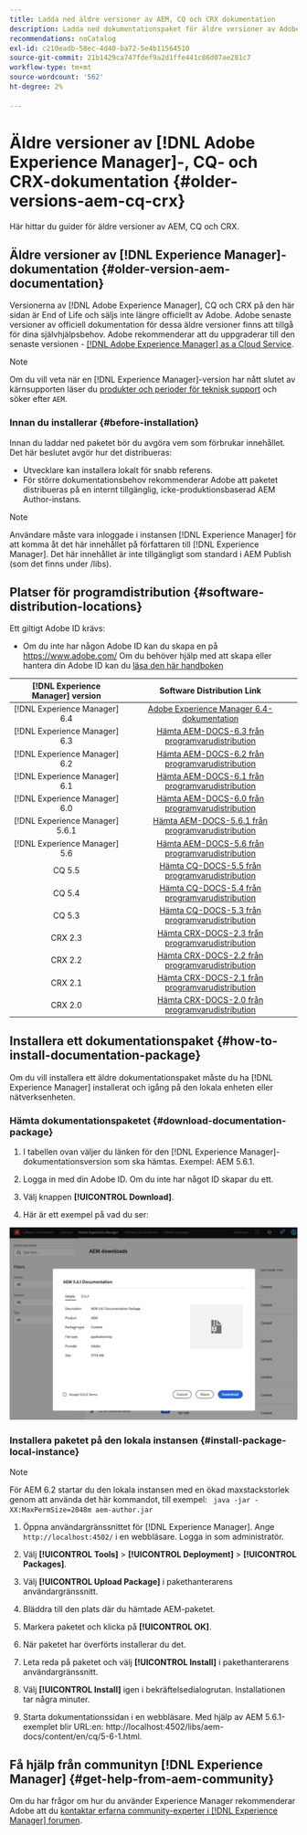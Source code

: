 ```yaml
---
title: Ladda ned äldre versioner av AEM, CQ och CRX dokumentation
description: Ladda ned dokumentationspaket för äldre versioner av Adobe Experience Manager, CQ och CRX.
recommendations: noCatalog
exl-id: c210eadb-58ec-4d40-ba72-5e4b11564510
source-git-commit: 21b1429ca747fdef9a2d1ffe441c86d07ae281c7
workflow-type: tm+mt
source-wordcount: '562'
ht-degree: 2%

---
```


# Äldre versioner av [!DNL Adobe Experience Manager]-, CQ- och CRX-dokumentation {#older-versions-aem-cq-crx}

Här hittar du guider för äldre versioner av AEM, CQ och CRX.

## Äldre versioner av [!DNL Experience Manager]-dokumentation {#older-version-aem-documentation}

Versionerna av [!DNL Adobe Experience Manager], CQ och CRX på den här sidan är End of Life och säljs inte längre officiellt av Adobe. Adobe senaste versioner av officiell dokumentation för dessa äldre versioner finns att tillgå för dina självhjälpsbehov. Adobe rekommenderar att du uppgraderar till den senaste versionen - [[!DNL Adobe Experience Manager] as a Cloud Service](https://experienceleague.adobe.com/sv/docs/experience-manager-cloud-service).

>[!NOTE]
>
>Om du vill veta när en [!DNL Experience Manager]-version har nått slutet av kärnsupporten läser du [produkter och perioder för teknisk support](https://helpx.adobe.com/se/support/programs/eol-matrix.html) och söker efter `AEM`.

### Innan du installerar {#before-installation}

Innan du laddar ned paketet bör du avgöra vem som förbrukar innehållet. Det här beslutet avgör hur det distribueras:

* Utvecklare kan installera lokalt för snabb referens.
* För större dokumentationsbehov rekommenderar Adobe att paketet distribueras på en internt tillgänglig, icke-produktionsbaserad AEM Author-instans.

>[!NOTE]
>
>Användare måste vara inloggade i instansen [!DNL Experience Manager] för att komma åt det här innehållet på författaren till [!DNL Experience Manager]. Det här innehållet är inte tillgängligt som standard i AEM Publish (som det finns under /libs).

## Platser för programdistribution {#software-distribution-locations}

Ett giltigt Adobe ID krävs:

* Om du inte har någon Adobe ID kan du skapa en på https://www.adobe.com/
Om du behöver hjälp med att skapa eller hantera din Adobe ID kan du [läsa den här handboken](https://helpx.adobe.com/se/manage-account.html)

| [!DNL Experience Manager] version | Software Distribution Link |
|:-----------:|:--------------------------------------------------:|
| [!DNL Experience Manager] 6.4 | [Adobe Experience Manager 6.4-dokumentation](https://experienceleague.adobe.com/sv/docs/experience-manager-64) |
| [!DNL Experience Manager] 6.3 | [Hämta AEM-DOCS-6.3 från programvarudistribution](https://experience.adobe.com/#/downloads/content/software-distribution/en/aem.html?package=/content/software-distribution/en/details.html/content/dam/aem/public/adobe/packages/aem-docs/aem-docs-6-3.zip) |
| [!DNL Experience Manager] 6.2 | [Hämta AEM-DOCS-6.2 från programvarudistribution](https://experience.adobe.com/#/downloads/content/software-distribution/en/aem.html?package=/content/software-distribution/en/details.html/content/dam/aem/public/adobe/packages/aem-docs/aem-docs-6-2.zip) |
| [!DNL Experience Manager] 6.1 | [Hämta AEM-DOCS-6.1 från programvarudistribution](https://experience.adobe.com/#/downloads/content/software-distribution/en/aem.html?package=/content/software-distribution/en/details.html/content/dam/aem/public/adobe/packages/aem-docs/aem-docs-6-1.zip) |
| [!DNL Experience Manager] 6.0 | [Hämta AEM-DOCS-6.0 från programvarudistribution](https://experience.adobe.com/#/downloads/content/software-distribution/en/aem.html?package=/content/software-distribution/en/details.html/content/dam/aem/public/adobe/packages/aem-docs/aem-docs-6-0.zip) |
| [!DNL Experience Manager] 5.6.1 | [Hämta AEM-DOCS-5.6.1 från programvarudistribution](https://experience.adobe.com/#/downloads/content/software-distribution/en/aem.html?package=/content/software-distribution/en/details.html/content/dam/aem/public/adobe/packages/aem-docs/aem-docs-5-6-1.zip) |
| [!DNL Experience Manager] 5.6 | [Hämta AEM-DOCS-5.6 från programvarudistribution](https://experience.adobe.com/#/downloads/content/software-distribution/en/aem.html?package=/content/software-distribution/en/details.html/content/dam/aem/public/adobe/packages/aem-docs/aem-docs-5-6.zip) |
| CQ 5.5 | [Hämta CQ-DOCS-5.5 från programvarudistribution](https://experience.adobe.com/#/downloads/content/software-distribution/en/aem.html?package=%2Fcontent%2Fsoftware-distribution%2Fen%2Fdetails.html%2Fcontent%2Fdam%2Faem%2Fpublic%2Fadobe%2Fpackages%2Faem-docs%2Faem-docs-5-5.zip) |
| CQ 5.4 | [Hämta CQ-DOCS-5.4 från programvarudistribution](https://experience.adobe.com/#/downloads/content/software-distribution/en/aem.html?package=/content/software-distribution/en/details.html/content/dam/aem/public/adobe/packages/aem-docs/aem-docs-5-4.zip) |
| CQ 5.3 | [Hämta CQ-DOCS-5.3 från programvarudistribution](https://experience.adobe.com/#/downloads/content/software-distribution/en/aem.html?package=/content/software-distribution/en/details.html/content/dam/aem/public/adobe/packages/aem-docs/aem-docs-5-3.zip) |
| CRX 2.3 | [Hämta CRX-DOCS-2.3 från programvarudistribution](https://experience.adobe.com/#/downloads/content/software-distribution/en/aem.html?package=/content/software-distribution/en/details.html/content/dam/aem/public/adobe/packages/aem-docs/crx-docs-2-3.zip) |
| CRX 2.2 | [Hämta CRX-DOCS-2.2 från programvarudistribution](https://experience.adobe.com/#/downloads/content/software-distribution/en/aem.html?package=/content/software-distribution/en/details.html/content/dam/aem/public/adobe/packages/aem-docs/crx-docs-2-2.zip) |
| CRX 2.1 | [Hämta CRX-DOCS-2.1 från programvarudistribution](https://experience.adobe.com/#/downloads/content/software-distribution/en/aem.html?package=/content/software-distribution/en/details.html/content/dam/aem/public/adobe/packages/aem-docs/crx-docs-2-1.zip) |
| CRX 2.0 | [Hämta CRX-DOCS-2.0 från programvarudistribution](https://experience.adobe.com/#/downloads/content/software-distribution/en/aem.html?package=/content/software-distribution/en/details.html/content/dam/aem/public/adobe/packages/aem-docs/crx-docs-2-0.zip) |

## Installera ett dokumentationspaket {#how-to-install-documentation-package}

Om du vill installera ett äldre dokumentationspaket måste du ha [!DNL Experience Manager] installerat och igång på den lokala enheten eller nätverksenheten.

### Hämta dokumentationspaketet {#download-documentation-package}

1. I tabellen ovan väljer du länken för den [!DNL Experience Manager]-dokumentationsversion som ska hämtas. Exempel: AEM 5.6.1.

1. Logga in med din Adobe ID. Om du inte har något ID skapar du ett.

1. Välj knappen **[!UICONTROL Download]**.

1. Här är ett exempel på vad du ser:

![Exempel på programdistribution](assets/screen_shot_2020-07-10at161922.jpg)

### Installera paketet på den lokala instansen {#install-package-local-instance}

>[!NOTE]
>
>För AEM 6.2 startar du den lokala instansen med en ökad maxstackstorlek genom att använda det här kommandot, till exempel: ` java -jar -XX:MaxPermSize=2048m aem-author.jar`

1. Öppna användargränssnittet för [!DNL Experience Manager]. Ange `http://localhost:4502/` i en webbläsare. Logga in som administratör.

1. Välj **[!UICONTROL Tools]** > **[!UICONTROL Deployment]** > **[!UICONTROL Packages]**.

1. Välj **[!UICONTROL Upload Package]** i pakethanterarens användargränssnitt.

1. Bläddra till den plats där du hämtade AEM-paketet.

1. Markera paketet och klicka på **[!UICONTROL OK]**.

1. När paketet har överförts installerar du det.

1. Leta reda på paketet och välj **[!UICONTROL Install]** i pakethanterarens användargränssnitt.

1. Välj **[!UICONTROL Install]** igen i bekräftelsedialogrutan. Installationen tar några minuter.

1. Starta dokumentationssidan i en webbläsare. Med hjälp av AEM 5.6.1-exemplet blir URL:en: http://localhost:4502/libs/aem-docs/content/en/cq/5-6-1.html.

## Få hjälp från communityn [!DNL Experience Manager] {#get-help-from-aem-community}

Om du har frågor om hur du använder Experience Manager rekommenderar Adobe att du [kontaktar erfarna community-experter i [!DNL Experience Manager] forumen](https://experienceleaguecommunities.adobe.com/t5/adobe-experience-manager/ct-p/adobe-experience-manager-community).
